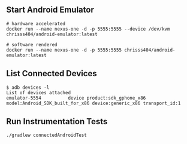 
## Start Android Emulator

    # hardware accelerated
    docker run --name nexus-one -d -p 5555:5555 --device /dev/kvm chrisss404/android-emulator:latest

    # software rendered
    docker run --name nexus-one -d -p 5555:5555 chrisss404/android-emulator:latest


## List Connected Devices

    $ adb devices -l
    List of devices attached
    emulator-5554          device product:sdk_gphone_x86 model:Android_SDK_built_for_x86 device:generic_x86 transport_id:1


## Run Instrumentation Tests

    ./gradlew connectedAndroidTest

